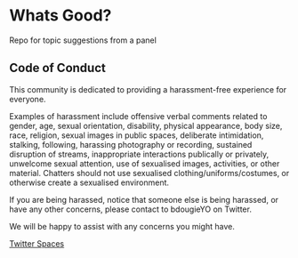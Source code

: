 # Whats Good?
Repo for topic suggestions from a panel

## Code of Conduct
This community is dedicated to providing a harassment-free experience for everyone.

Examples of harassment include offensive verbal comments related to gender, age, sexual orientation, disability, physical appearance, body size, race, religion, sexual images in public spaces, deliberate intimidation, stalking, following, harassing photography or recording, sustained disruption of streams, inappropriate interactions publically or privately, unwelcome sexual attention, use of sexualised images, activities, or other material. Chatters should not use sexualised clothing/uniforms/costumes, or otherwise create a sexualised environment.

If you are being harassed, notice that someone else is being harassed, or have any other concerns, please contact  to bdougieYO on Twitter.

We will be happy to assist with any concerns you might have.

[Twitter Spaces](https://twitter.com/bdougieYO)
